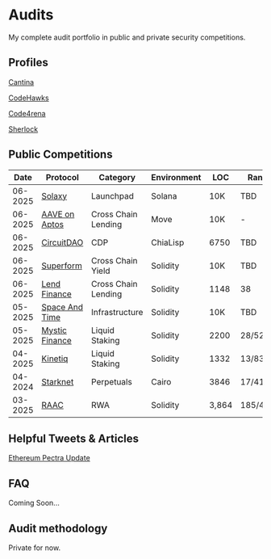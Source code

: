 # Audits
My complete audit portfolio in public and private security competitions.


## Profiles

[Cantina](https://cantina.xyz/u/dystopia)

[CodeHawks](https://profiles.cyfrin.io/u/dystopiaxyz)

[Code4rena](https://code4rena.com/@dystopia)

[Sherlock](https://audits.sherlock.xyz/watson/dystopia)


## Public Competitions

| Date | Protocol | Category |  Environment | LOC | Rank | Findings | $$ | Report |
| ---- | ---- | ---- | ---- | ---- | ----- | ---- | ---- | ---- |
| 06-2025 | [Solaxy](https://solaxy.io/) | Launchpad | Solana  | 10K | TBD | TBD | $TBD | [TBD]()
| 06-2025 | [AAVE on Aptos](https://aave.com/) | Cross Chain Lending | Move  | 10K | - | 4L, 1QA | $0 | [report](https://cantina.xyz/code/ad445d42-9d39-4bcf-becb-0c6c8689b767/findings?created_by=dystopia&status=duplicate,confirmed)
| 06-2025 | [CircuitDAO](https://circuitdao.com/) | CDP | ChiaLisp  | 6750 | TBD | TBD | $TBD | [report](https://cantina.xyz/code/7d650b99-8a40-49d1-9b65-2b060accfbb7/findings?status=duplicate,confirmed&created_by=dystopia)
| 06-2025 | [Superform](https://www.superform.xyz/) | Cross Chain Yield | Solidity  | 10K | TBD | 1H, 1M, 3L, 1QA | $215 | [report](https://cantina.xyz/code/ba62fa4e-f933-4eec-b9ac-868325f4a694/findings?created_by=dystopia&status=duplicate,confirmed)
| 06-2025 | [Lend Finance](https://www.lend.finance/) | Cross Chain Lending | Solidity  | 1148 | 38 | 6H, 1M | $57 | [report](https://audits.sherlock.xyz/contests/908/report)
| 05-2025 | [Space And Time](https://www.spaceandtime.io/) | Infrastructure | Solidity  | 10K | TBD | 2L, 1QA | NA | [report](https://cantina.xyz/code/3cc30b66-1cba-4044-968f-a0817cd7bf83/findings?created_by=dystopia&status=duplicate,confirmed)
| 05-2025 | [Mystic Finance](https://mysticfinance.xyz/) | Liquid Staking | Solidity  | 2200 | 28/522 | 2H, 3M | $121 | [report](https://cantina.xyz/code/c160af78-28f8-47f7-9926-889b3864c6d8/findings?created_by=dystopia&status=duplicate)
| 04-2025 | [Kinetiq](https://kinetiq.xyz/) | Liquid Staking | Solidity  | 1332 | 13/83 | 🥇 QA | $568 | [report](https://code4rena.com/audits/2025-04-kinetiq/submissions/S-1057)
| 04-2024 |[Starknet](https://www.starknet.io/) | Perpetuals | Cairo | 3846 | 17/41 | 1H, 1M | $1270 | [report](https://code4rena.com/audits/2025-03-starknet-perpetual/submissions?page=1&filter=awardable&search=dys)
| 03-2025 | [RAAC](https://www.raac.io/) | RWA | Solidity  | 3,864 | 185/462 | 3H, 3M, 1L | $63 | [report](https://codehawks.cyfrin.io/c/2025-02-raac/results?lt=contest&page=47&sc=reward&sj=reward&t=report)


## Helpful Tweets & Articles
[Ethereum Pectra Update](https://x.com/dystopiaxyz/status/1920392761326317992)


## FAQ
Coming Soon...


## Audit methodology

Private for now.
